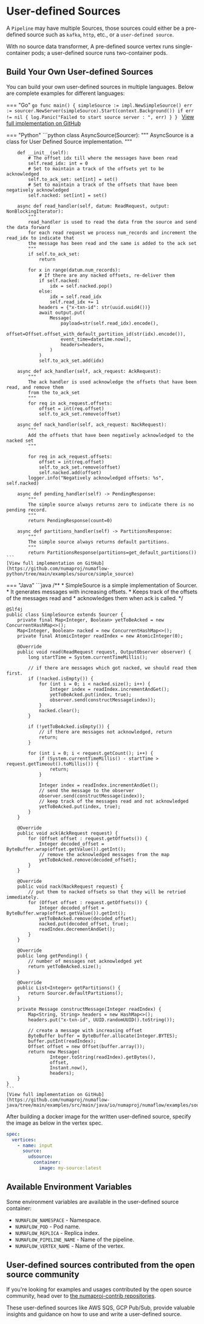# User-defined Sources

A `Pipeline` may have multiple Sources, those sources could either be a pre-defined source such as `kafka`, `http`, etc., or a `user-defined source`.

With no source data transformer, A pre-defined source vertex runs single-container pods; a user-defined source runs two-container pods.

## Build Your Own User-defined Sources

You can build your own user-defined sources in multiple languages. Below are complete examples for different languages:

=== "Go"
    ```go
    func main() {
        simpleSource := impl.NewSimpleSource()
        err := sourcer.NewServer(simpleSource).Start(context.Background())
        if err != nil {
            log.Panic("Failed to start source server : ", err)
        }
    }
    ```
    [View full implementation on GitHub](https://github.com/numaproj/numaflow-go/tree/main/examples/sourcer/simple_source/)

=== "Python"
    ```python
    class AsyncSource(Sourcer):
        """
        AsyncSource is a class for User Defined Source implementation.
        """

        def __init__(self):
            # The offset idx till where the messages have been read
            self.read_idx: int = 0
            # Set to maintain a track of the offsets yet to be acknowledged
            self.to_ack_set: set[int] = set()
            # Set to maintain a track of the offsets that have been negatively acknowledged
            self.nacked: set[int] = set()

        async def read_handler(self, datum: ReadRequest, output: NonBlockingIterator):
            """
            read_handler is used to read the data from the source and send the data forward
            for each read request we process num_records and increment the read_idx to indicate that
            the message has been read and the same is added to the ack set
            """
            if self.to_ack_set:
                return

            for x in range(datum.num_records):
                # If there are any nacked offsets, re-deliver them
                if self.nacked:
                    idx = self.nacked.pop()
                else:
                    idx = self.read_idx
                    self.read_idx += 1
                headers = {"x-txn-id": str(uuid.uuid4())}
                await output.put(
                    Message(
                        payload=str(self.read_idx).encode(),
                        offset=Offset.offset_with_default_partition_id(str(idx).encode()),
                        event_time=datetime.now(),
                        headers=headers,
                    )
                )
                self.to_ack_set.add(idx)

        async def ack_handler(self, ack_request: AckRequest):
            """
            The ack handler is used acknowledge the offsets that have been read, and remove them
            from the to_ack_set
            """
            for req in ack_request.offsets:
                offset = int(req.offset)
                self.to_ack_set.remove(offset)

        async def nack_handler(self, ack_request: NackRequest):
            """
            Add the offsets that have been negatively acknowledged to the nacked set
            """

            for req in ack_request.offsets:
                offset = int(req.offset)
                self.to_ack_set.remove(offset)
                self.nacked.add(offset)
            logger.info("Negatively acknowledged offsets: %s", self.nacked)

        async def pending_handler(self) -> PendingResponse:
            """
            The simple source always returns zero to indicate there is no pending record.
            """
            return PendingResponse(count=0)

        async def partitions_handler(self) -> PartitionsResponse:
            """
            The simple source always returns default partitions.
            """
            return PartitionsResponse(partitions=get_default_partitions())
    ```
    [View full implementation on GitHub](https://github.com/numaproj/numaflow-python/tree/main/examples/source/simple_source)

=== "Java"
    ```java
    /**
     * SimpleSource is a simple implementation of Sourcer.
     * It generates messages with increasing offsets.
     * Keeps track of the offsets of the messages read and
     * acknowledges them when ack is called.
     */

    @Slf4j
    public class SimpleSource extends Sourcer {
        private final Map<Integer, Boolean> yetToBeAcked = new ConcurrentHashMap<>();
        Map<Integer, Boolean> nacked = new ConcurrentHashMap<>();
        private final AtomicInteger readIndex = new AtomicInteger(0);

        @Override
        public void read(ReadRequest request, OutputObserver observer) {
            long startTime = System.currentTimeMillis();

            // if there are messages which got nacked, we should read them first.
            if (!nacked.isEmpty()) {
                for (int i = 0; i < nacked.size(); i++) {
                    Integer index = readIndex.incrementAndGet();
                    yetToBeAcked.put(index, true);
                    observer.send(constructMessage(index));
                }
                nacked.clear();
            }

            if (!yetToBeAcked.isEmpty()) {
                // if there are messages not acknowledged, return
                return;
            }

            for (int i = 0; i < request.getCount(); i++) {
                if (System.currentTimeMillis() - startTime > request.getTimeout().toMillis()) {
                    return;
                }

                Integer index = readIndex.incrementAndGet();
                // send the message to the observer
                observer.send(constructMessage(index));
                // keep track of the messages read and not acknowledged
                yetToBeAcked.put(index, true);
            }
        }

        @Override
        public void ack(AckRequest request) {
            for (Offset offset : request.getOffsets()) {
                Integer decoded_offset = ByteBuffer.wrap(offset.getValue()).getInt();
                // remove the acknowledged messages from the map
                yetToBeAcked.remove(decoded_offset);
            }
        }

        @Override
        public void nack(NackRequest request) {
            // put them to nacked offsets so that they will be retried immediately.
            for (Offset offset : request.getOffsets()) {
                Integer decoded_offset = ByteBuffer.wrap(offset.getValue()).getInt();
                yetToBeAcked.remove(decoded_offset);
                nacked.put(decoded_offset, true);
                readIndex.decrementAndGet();
            }
        }

        @Override
        public long getPending() {
            // number of messages not acknowledged yet
            return yetToBeAcked.size();
        }

        @Override
        public List<Integer> getPartitions() {
            return Sourcer.defaultPartitions();
        }

        private Message constructMessage(Integer readIndex) {
            Map<String, String> headers = new HashMap<>();
            headers.put("x-txn-id", UUID.randomUUID().toString());

            // create a message with increasing offset
            ByteBuffer buffer = ByteBuffer.allocate(Integer.BYTES);
            buffer.putInt(readIndex);
            Offset offset = new Offset(buffer.array());
            return new Message(
                    Integer.toString(readIndex).getBytes(),
                    offset,
                    Instant.now(),
                    headers);
        }
    }
    ```
    [View full implementation on GitHub](https://github.com/numaproj/numaflow-java/tree/main/examples/src/main/java/io/numaproj/numaflow/examples/source/simple/)

After building a docker image for the written user-defined source, specify the image as below in the vertex spec.

```yaml
spec:
  vertices:
    - name: input
      source:
        udsource:
          container:
            image: my-source:latest
```

## Available Environment Variables

Some environment variables are available in the user-defined source container:

- `NUMAFLOW_NAMESPACE` - Namespace.
- `NUMAFLOW_POD` - Pod name.
- `NUMAFLOW_REPLICA` - Replica index.
- `NUMAFLOW_PIPELINE_NAME` - Name of the pipeline.
- `NUMAFLOW_VERTEX_NAME` - Name of the vertex.

## User-defined sources contributed from the open source community

If you're looking for examples and usages contributed by the open source community, head over to [the numaproj-contrib repositories](https://github.com/orgs/numaproj-contrib/repositories).

These user-defined sources like AWS SQS, GCP Pub/Sub, provide valuable insights and guidance on how to use and write a user-defined source.